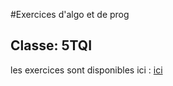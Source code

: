 #Exercices d'algo et de prog 

## Classe: 5TQI

les exercices sont disponibles ici : [ici](https://cutt.ly/algo-5tqi)

